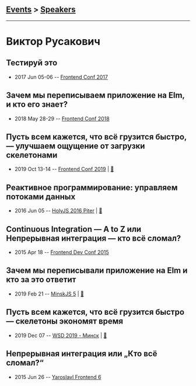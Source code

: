 ## [Events](../README.md) > [Speakers](../speakers.md)
---

# Виктор Русакович

## Тестируй это
- 2017 Jun 05-06 -- [Frontend Conf 2017](https://www.youtube.com/watch?v=hdd01v4ayu8)    
## Зачем мы переписываем приложение на Elm, и кто его знает?
- 2018 May 28-29 -- [Frontend Conf 2018](https://www.youtube.com/watch?v=lZcb4YoBGMY)    
## Пусть всем кажется, что всё грузится быстро, — улучшаем ощущение от загрузки скелетонами
- 2019 Oct 13-14 -- [Frontend Conf 2019](https://www.youtube.com/watch?v=ODWakh7Tl9s)  | [:notebook:](https://drive.google.com/file/d/1VrYyoO-4kxNNgJ6zJLe-NzMIZekdL9GI)  
## Реактивное программирование: управляем потоками данных
- 2016 Jun 05 -- [HolyJS 2016 Piter](https://www.youtube.com/watch?v=3cGKw9sxV_g)  | [:notebook:](http://public.jugru.org/holyjs/2016/spb/day_1/track_1/rusakovich.pdf)  
## Continuous Integration — A to Z или Непрерывная интеграция — кто всё сломал?
- 2015 Apr 18 -- [Frontend Dev Conf 2015](https://www.youtube.com/watch?v=Rrv0-I3HIAw)    
## Зачем мы переписывали приложение на Elm и кто за это ответит
- 2019 Feb 21 -- [MinskJS 5](https://www.youtube.com/watch?v=D-4D1f5gyXw)  | [:notebook:](https://docs.google.com/presentation/d/1FJabwf0jalNJMZEX6LiLn2RplkzAIb342VFTU5STogg/edit)  
## Пусть всем кажется, что всё грузится быстро — скелетоны экономят время
- 2019 Dec 07 -- [WSD 2019 - Минск](https://www.youtube.com/watch?v=JRlCIPkwheA)  | [:notebook:](https://wsd.events/2019/12/07/pres/fake-loading.pdf)  
## Непрерывная интеграция или „Кто всё сломал?“
- 2015 Jun 26 -- [Yaroslavl Frontend 6](https://youtu.be/8TgnLP26op8)    
